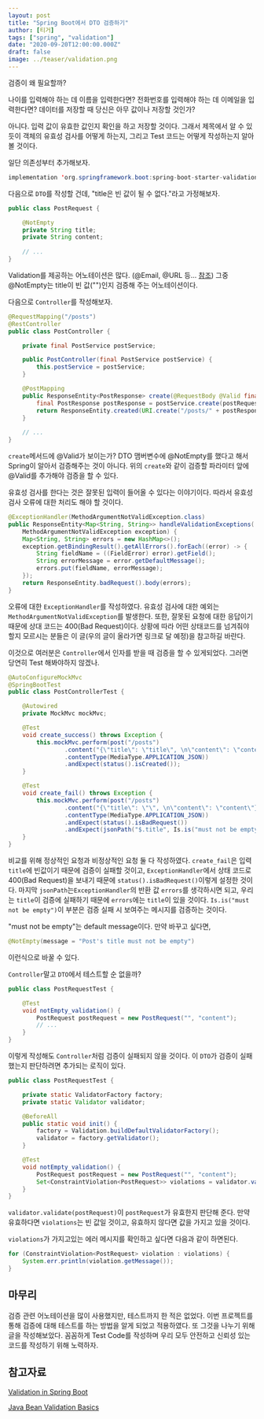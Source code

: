 ```yaml
---
layout: post
title: "Spring Boot에서 DTO 검증하기"
author: [티거]
tags: ["spring", "validation"]
date: "2020-09-20T12:00:00.000Z"
draft: false
image: ../teaser/validation.png
---
```


검증이 왜 필요할까?

나이를 입력해야 하는 데 이름을 입력한다면? 전화번호를 입력해야 하는 데 이메일을 입력한다면? 데이터를 저장할 때 당신은 아무 값이나 저장할 것인가? 

아니다. 입력 값이 유효한 값인지 확인을 하고 저장할 것이다. 그래서 제목에서 알 수 있듯이 객체의 유효성 검사를 어떻게 하는지, 그리고 Test 코드는 어떻게 작성하는지 알아볼 것이다.

일단 의존성부터 추가해보자.

```java
implementation 'org.springframework.boot:spring-boot-starter-validation'
```

다음으로 `DTO`를 작성할 건데, "title은 빈 값이 될 수 없다."라고 가정해보자.

```java
public class PostRequest {

    @NotEmpty
    private String title;
    private String content;
    
    // ...
}
```

Validation를 제공하는 어노테이션은 많다. (@Email, @URL 등... [참조](https://www.baeldung.com/javax-validation)) 그중 @NotEmpty는 title이 빈 값("")인지 검증해 주는 어노테이션이다.

다음으로 `Controller`를 작성해보자.

```java
@RequestMapping("/posts")
@RestController
public class PostController {

    private final PostService postService;

    public PostController(final PostService postService) {
        this.postService = postService;
    }

    @PostMapping
    public ResponseEntity<PostResponse> create(@RequestBody @Valid final PostRequest postRequest) {
        final PostResponse postResponse = postService.create(postRequest);
        return ResponseEntity.created(URI.create("/posts/" + postResponse.getId())).build();
    }
    
    // ...
}
```

`create`메서드에 @Valid가 보이는가? DTO 맴버변수에 @NotEmpty를 했다고 해서 Spring이 알아서 검증해주는 것이 아니다. 위의 `create`와 같이 검증할 파라미터 앞에 @Valid를 추가해야 검증을 할 수 있다.

유효성 검사를 한다는 것은 잘못된 입력이 들어올 수 있다는 이야기이다. 따라서 유효성 검사 오류에 대한 처리도 해야 할 것이다. 

```java
@ExceptionHandler(MethodArgumentNotValidException.class)
public ResponseEntity<Map<String, String>> handleValidationExceptions(
    MethodArgumentNotValidException exception) {
    Map<String, String> errors = new HashMap<>();
    exception.getBindingResult().getAllErrors().forEach((error) -> {
        String fieldName = ((FieldError) error).getField();
        String errorMessage = error.getDefaultMessage();
        errors.put(fieldName, errorMessage);
    });
    return ResponseEntity.badRequest().body(errors);
}
```

오류에 대한 `ExceptionHandler`를 작성하였다. 유효성 검사에 대한 예외는 `MethodArgumentNotValidException`를 발생한다. 또한, 잘못된 요청에 대한 응답이기 때문에 상대 코드는 400(Bad Request)이다. 상황에 따라 어떤 상태코드를 넘겨줘야 할지 모르시는 분들은 이 글(우의 글이 올라가면 링크로 달 예정)을 참고하길 바란다.

이것으로 여러분은 `Controller`에서 인자를 받을 때 검증을 할 수 있게되었다. 그러면 당연히 Test 해봐야하지 않겠나.

```java
@AutoConfigureMockMvc
@SpringBootTest
public class PostControllerTest {

    @Autowired
    private MockMvc mockMvc;

    @Test
    void create_success() throws Exception {
        this.mockMvc.perform(post("/posts")
                .content("{\"title\": \"title\", \n\"content\": \"content\"}")
                .contentType(MediaType.APPLICATION_JSON))
                .andExpect(status().isCreated());
    }

    @Test
    void create_fail() throws Exception {
        this.mockMvc.perform(post("/posts")
                .content("{\"title\": \"\", \n\"content\": \"content\"}")
                .contentType(MediaType.APPLICATION_JSON))
                .andExpect(status().isBadRequest())
                .andExpect(jsonPath("$.title", Is.is("must not be empty")));
    }
}
```

비교를 위해 정상적인 요청과 비정상적인 요청 둘 다 작성하였다. `create_fail`은 입력 `title`에 빈값이기 때문에 검증이 실패할 것이고, `ExceptionHandler`에서 상태 코드로 400(Bad Request)을 보내기 때문에 `status().isBadRequest()`이렇게 설정한 것이다. 마지막 `jsonPath`는`ExceptionHandler`의 반환 값 `errors`를 생각하시면 되고, 우리는 `title`이 검증에 실패하기 때문에 `errors`에는 `title`이 있을 것이다. `Is.is("must not be empty")`이 부분은 검증 실패 시 보여주는 메시지를 검증하는 것이다.

 "must not be empty"는 default message이다. 만약 바꾸고 싶다면,

```java
@NotEmpty(message = "Post's title must not be empty")
```

이런식으로 바꿀 수 있다.

`Controller`말고 `DTO`에서 테스트할 순 없을까?

```java
public class PostRequestTest {

    @Test
    void notEmpty_validation() {
        PostRequest postRequest = new PostRequest("", "content");
		// ...
    }
}
```

이렇게 작성해도 `Controller`처럼 검증이 실패되지 않을 것이다. 이 `DTO`가 검증이 실패했는지 판단하려면 추가되는 로직이 있다.

```java
public class PostRequestTest {

    private static ValidatorFactory factory;
    private static Validator validator;

    @BeforeAll
    public static void init() {
        factory = Validation.buildDefaultValidatorFactory();
        validator = factory.getValidator();
    }

    @Test
    void notEmpty_validation() {
        PostRequest postRequest = new PostRequest("", "content");
        Set<ConstraintViolation<PostRequest>> violations = validator.validate(postRequest);
    }
}
```

`validator.validate(postRequest)`이 `postRequest`가 유효한지 판단해 준다. 만약 유효하다면 `violations`는 빈 값일 것이고, 유효하지 않다면 값을 가지고 있을 것이다.

`violations`가 가지고있는 에러 메시지를 확인하고 싶다면 다음과 같이 하면된다.

```java
for (ConstraintViolation<PostRequest> violation : violations) {
    System.err.println(violation.getMessage());
}
```

## 마무리

검증 관련 어노테이션을 많이 사용했지만, 테스트까지 한 적은 없었다. 이번 프로젝트를 통해 검증에 대해 테스트를 하는 방법을 알게 되었고 적용하였다. 또 그것을 나누기 위해 글을 작성해보았다. 꼼꼼하게 Test Code를 작성하며 우리 모두 안전하고 신뢰성 있는 코드를 작성하기 위해 노력하자. 

## 참고자료

[Validation in Spring Boot](https://www.baeldung.com/spring-boot-bean-validation)

[Java Bean Validation Basics](https://www.baeldung.com/javax-validation)
